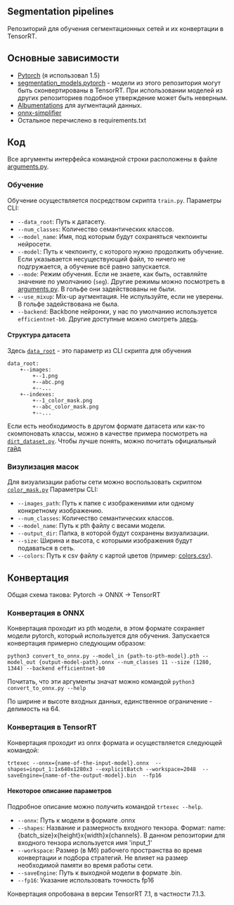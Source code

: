 ## Segmentation pipelines

Репозиторий для обучения сегментационных сетей и их конвертации
в TensorRT.

## Основные зависимости
* [Pytorch](https://pytorch.org/get-started/previous-versions/) (я использовал 1.5)
* [segmentation_models.pytorch](https://github.com/qubvel/segmentation_models.pytorch) - модели
из этого репозитория могут быть сконвертированы в TensorRT. При использовании моделей из других
репозиториев подобное утверждение может быть неверным.
* [Albumentations](https://github.com/albumentations-team/albumentations) для 
аугментаций данных.
* [onnx-simplifier](https://github.com/daquexian/onnx-simplifier)
* Остальное перечислено в requirements.txt

## Код

Все аргументы интерфейса командной строки расположены в файле 
[arguments.py](src/arguments.py).

### Обучение
Обучение осуществляется посредством скрипта `train.py`.
Параметры CLI:
* `--data_root`: Путь к датасету.
* `--num_classes`: Количество семантических классов.
* `--model_name`: Имя, под которым будут сохраняться чекпоинты нейросети.
* `--model`: Путь к чекпоинту, с которого нужно продолжить обучение. 
Если указывается несуществующий файл, то ничего не подгружается, а 
обучение всё равно запускается.
* `--mode`: Режим обучения. Если не знаете, как быть, оставляйте значение 
по умолчанию (`seg`). Другие режимы можно посмотреть 
в [arguments.py](src/arguments.py). В гольфе они задействованы не были.
* `--use_mixup`: Mix-up аугментация. Не испульзуйте, если не уверены.
В гольфе задействована не была.
* `--backend`: Backbone нейронки, у нас по умолчанию используется
`efficientnet-b0`. Другие доступные можно смотреть 
[здесь](https://github.com/qubvel/segmentation_models.pytorch/tree/v0.2.0#encoders-).

#### Структура датасета
Здесь [`data_root`](README.md#14) - это параметр из CLI скрипта для обучения
```
data_root:
    +--images:
        +--1.png
        +--abc.png
        +--...
    +--indexes:
        +--1_color_mask.png
        +--abc_color_mask.png
        +--...
```
Если есть необходимость в другом формате датасета или как-то 
скомпоновать классы, можно в качестве примера посмотреть на [`dirt_dataset.py`](src/data/dirt_dataset.py).
Чтобы лучше понять, можно почитать официальный 
[гайд](https://pytorch.org/tutorials/beginner/basics/data_tutorial.html)

### Визулизация масок
Для визуализации работы сети можно воспользовать скриптом
[`color_mask.py`](src/color_mask.py)
Параметры CLI:
* `--images_path`: Путь к папке с изображениями или одному конкретному изображению.
* `--num_classes`: Количество семантических классов.
* `--model_name`: Путь к pth файлу с весами модели.
* `--output_dir`: Папка, в которой будут сохранены визуализации.
* `--size`: Ширина и высота, с которыми изображения будут подаваться в сеть.
* `--colors`: Путь к csv файлу с картой цветов (пример: [colors.csv](src/colors.csv)).

## Конвертация
Общая схема такова: Pytorch -> ONNX -> TensorRT

### Конвертация в ONNX
Конвертация проходит из pth модели, в этом формате
сохраняет модели pytorch, который используется для обучения.
Запускается конвертация примерно следующим образом:

`python3 convert_to_onnx.py
--model_in {path-to-pth-model}.pth
--model_out {output-model-path}.onnx
--num_classes 11
--size (1280, 1344)
--backend efficientnet-b0`

Почитать, что эти аргументы значат можно командой 
`python3 convert_to_onnx.py --help`

По ширине и высоте входных данных, единственное ограничение - делимость
на 64.

### Конвертация в TensorRT
Конвертация проходит из onnx формата и осуществляется следующей 
командой: 

`trtexec --onnx={name-of-the-input-model}.onnx 
--shapes=input_1:1x640x1280x3 --explicitBatch --workspace=2048 
--saveEngine={name-of-the-output-model}.bin 
--fp16`

#### Некоторое описание параметров
Подробное описание можно получить командой `trtexec --help`.
* `--onnx`: Путь к модели в формате .onnx
* `--shapes`: Название и размерность входного тензора. 
Формат: name:{batch_size}x{height}x{width}x{channels}. 
В данном репозитории для входного тензора используется имя 'input_1'
* `--workspace`: Размер (в Мб) рабочего пространства во время конвертации 
и подбора стратегий. Не влияет на размер необходимой памяти во 
время работы сети.
* `--saveEngine`: Путь к выходной модели в формате .bin. 
* `--fp16`: Указание использовать точность fp16

Конвертация опробована в версии TensorRT 7.1, в частности 7.1.3. 